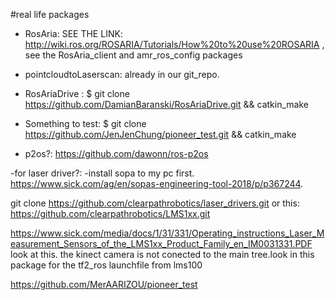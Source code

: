 #real life packages

- RosAria:
      SEE THE LINK: http://wiki.ros.org/ROSARIA/Tutorials/How%20to%20use%20ROSARIA , see the RosAria_client and amr_ros_config packages

- pointcloudtoLaserscan:
  already in our git_repo.
 
- RosAriaDrive :
      $ git clone https://github.com/DamianBaranski/RosAriaDrive.git && catkin_make

- Something to test:
      $ git clone https://github.com/JenJenChung/pioneer_test.git && catkin_make
- p2os?:
 https://github.com/dawonn/ros-p2os

-for laser driver?:
-install sopa to my pc first. 
https://www.sick.com/ag/en/sopas-engineering-tool-2018/p/p367244.

 git clone https://github.com/clearpathrobotics/laser_drivers.git  or this: https://github.com/clearpathrobotics/LMS1xx.git

https://www.sick.com/media/docs/1/31/331/Operating_instructions_Laser_Measurement_Sensors_of_the_LMS1xx_Product_Family_en_IM0031331.PDF
look at this.
the kinect camera is not conected to the main tree.look in this package for the tf2_ros launchfile from lms100

https://github.com/MerAARIZOU/pioneer_test


